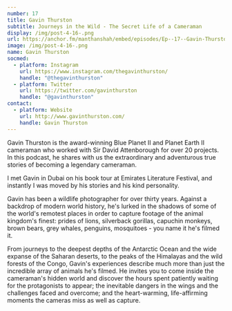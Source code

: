 ```yaml
---
number: 17
title: Gavin Thurston
subtitle: Journeys in the Wild - The Secret Life of a Cameraman
display: /img/post-4-16-.png
url: https://anchor.fm/manthanshah/embed/episodes/Ep--17--Gavin-Thurston-Journeys-in-the-Wild---The-Secret-Life-of-a-Cameraman-e15a4pe/a-a68mhk4
image: /img/post-4-16-.png
name: Gavin Thurston
socmed:
  - platform: Instagram
    url: https://www.instagram.com/thegavinthurston/
    handle: "@thegavinthurston"
  - platform: Twitter
    url: https://twitter.com/gavinthurston
    handle: "@gavinthurston"
contact:
  - platform: Website
    url: http://www.gavinthurston.com/
    handle: Gavin Thurston
---
```

<!--StartFragment-->

Gavin Thurston is the award-winning Blue Planet II and Planet Earth II cameraman who worked with Sir David Attenborough for over 20 projects. In this podcast, he shares with us the extraordinary and adventurous true stories of becoming a legendary cameraman. 

I met Gavin in Dubai on his book tour at Emirates Literature Festival, and instantly I was moved by his stories and his kind personality.

Gavin has been a wildlife photographer for over thirty years. Against a backdrop of modern world history, he's lurked in the shadows of some of the world's remotest places in order to capture footage of the animal kingdom's finest: prides of lions, silverback gorillas, capuchin monkeys, brown bears, grey whales, penguins, mosquitoes - you name it he's filmed it.

From journeys to the deepest depths of the Antarctic Ocean and the wide expanse of the Saharan deserts, to the peaks of the Himalayas and the wild forests of the Congo, Gavin's experiences describe much more than just the incredible array of animals he's filmed. He invites you to come inside the cameraman's hidden world and discover the hours spent patiently waiting for the protagonists to appear; the inevitable dangers in the wings and the challenges faced and overcome; and the heart-warming, life-affirming moments the cameras miss as well as capture.

<!--EndFragment-->